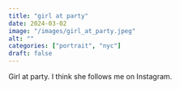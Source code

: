 ```yaml
---
title: "girl at party"
date: 2024-03-02
image: "/images/girl_at_party.jpeg"
alt: ""
categories: ["portrait", "nyc"]
draft: false
---
```


Girl at party. I think she follows me on Instagram.